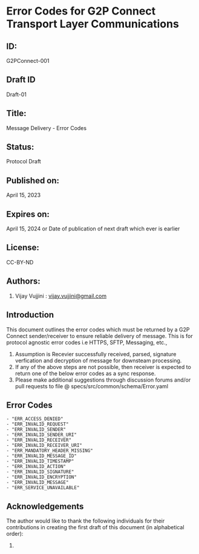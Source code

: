 # Error Codes for G2P Connect Transport Layer Communications

## ID: 
G2PConnect-001

## Draft ID
Draft-01

## Title:
Message Delivery - Error Codes

## Status:
Protocol Draft

## Published on:
April 15, 2023

## Expires on:
April 15, 2024 or Date of publication of next draft which ever is earlier

## License:
CC-BY-ND

## Authors:
1. Vijay Vujjini : vijay.vujjini@gmail.com

## Introduction
  This document outlines the error codes which must be returned by a G2P Connect sender/receiver to ensure reliable delivery of message. This is for protocol agnostic error codes i.e HTTPS, SFTP, Messaging, etc.,

  1. Assumption is Recevier successfully received, parsed, signature verfication and decryption of message for downsteam processing. 
  2. If any of the above steps are not possible, then receiver is expected to return one of the below error codes as a sync response.
  3. Please make additional suggestions through discussion forums and/or pull requests to file @ specs/src/common/schema/Error.yaml

  ## Error Codes
  ```
  - "ERR_ACCESS_DENIED"
  - "ERR_INVALID_REQUEST"
  - "ERR_INVALID_SENDER"
  - "ERR_INVALID_SENDER_URI"
  - "ERR_INVALID_RECEIVER"
  - "ERR_INVALID_RECEIVER_URI"
  - "ERR_MANDATORY_HEADER_MISSING"
  - "ERR_INVALID_MESSAGE_ID"
  - "ERR_INVALID_TIMESTAMP"
  - "ERR_INVALID_ACTION"
  - "ERR_INVALID_SIGNATURE"
  - "ERR_INVALID_ENCRYPTION"
  - "ERR_INVALID_MESSAGE"
  - "ERR_SERVICE_UNAVAILABLE"
  ```

  ## Acknowledgements
  The author would like to thank the following individuals for their contributions in creating the first draft of this document (in alphabetical order):

1. 
